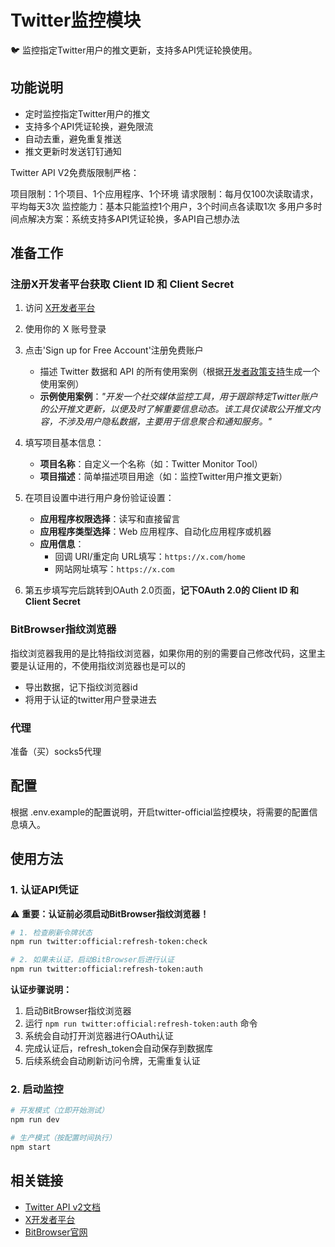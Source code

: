 # Twitter监控模块

🐦 监控指定Twitter用户的推文更新，支持多API凭证轮换使用。

## 功能说明

- 定时监控指定Twitter用户的推文
- 支持多个API凭证轮换，避免限流
- 自动去重，避免重复推送
- 推文更新时发送钉钉通知

Twitter API V2免费版限制严格：

项目限制：1个项目、1个应用程序、1个环境
请求限制：每月仅100次读取请求，平均每天3次
监控能力：基本只能监控1个用户，3个时间点各读取1次
多用户多时间点解决方案：系统支持多API凭证轮换，多API自己想办法

## 准备工作

### 注册X开发者平台获取 Client ID 和 Client Secret

1. 访问 [X开发者平台](https://developer.x.com/en/portal/dashboard)
2. 使用你的 X 账号登录
3. 点击'Sign up for Free Account'注册免费账户
   - 描述 Twitter 数据和 API 的所有使用案例（根据[开发者政策支持](https://developer.x.com/en/support/x-api/policy#faq-developer-use-case)生成一个使用案例）
   - **示例使用案例**：*"开发一个社交媒体监控工具，用于跟踪特定Twitter账户的公开推文更新，以便及时了解重要信息动态。该工具仅读取公开推文内容，不涉及用户隐私数据，主要用于信息聚合和通知服务。"*

4. 填写项目基本信息：
   - **项目名称**：自定义一个名称（如：Twitter Monitor Tool）
   - **项目描述**：简单描述项目用途（如：监控Twitter用户推文更新）

5. 在项目设置中进行用户身份验证设置：
   - **应用程序权限选择**：读写和直接留言
   - **应用程序类型选择**：Web 应用程序、自动化应用程序或机器
   - **应用信息**：
     - 回调 URI/重定向 URL填写：`https://x.com/home`
     - 网站网址填写：`https://x.com`

6. 第五步填写完后跳转到OAuth 2.0页面，**记下OAuth 2.0的 Client ID 和 Client Secret**

### BitBrowser指纹浏览器

指纹浏览器我用的是比特指纹浏览器，如果你用的别的需要自己修改代码，这里主要是认证用的，不使用指纹浏览器也是可以的

- 导出数据，记下指纹浏览器id
- 将用于认证的twitter用户登录进去

### 代理

准备（买）socks5代理


## 配置

根据 .env.example的配置说明，开启twitter-official监控模块，将需要的配置信息填入。

## 使用方法

### 1. 认证API凭证

⚠️ **重要：认证前必须启动BitBrowser指纹浏览器！**

```bash
# 1. 检查刷新令牌状态
npm run twitter:official:refresh-token:check

# 2. 如果未认证，启动BitBrowser后进行认证
npm run twitter:official:refresh-token:auth
```

**认证步骤说明：**
1. 启动BitBrowser指纹浏览器
2. 运行 `npm run twitter:official:refresh-token:auth` 命令
3. 系统会自动打开浏览器进行OAuth认证
4. 完成认证后，refresh_token会自动保存到数据库
5. 后续系统会自动刷新访问令牌，无需重复认证


### 2. 启动监控
```bash
# 开发模式（立即开始测试）
npm run dev

# 生产模式（按配置时间执行）
npm start
```


## 相关链接

- [Twitter API v2文档](https://developer.twitter.com/en/docs/twitter-api)
- [X开发者平台](https://developer.x.com/en/portal/dashboard)
- [BitBrowser官网](https://www.bitbrowser.cn/)
